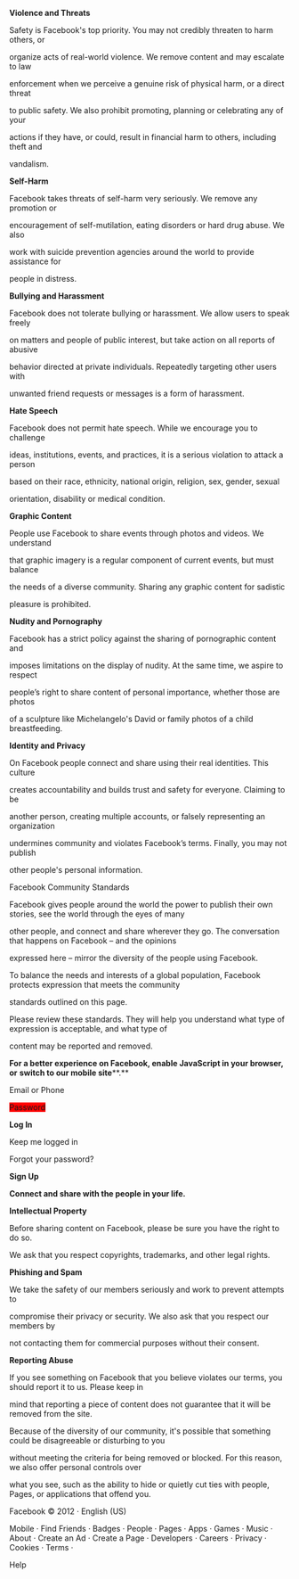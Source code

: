 **Violence and Threats**

Safety is Facebook's top priority. You may not credibly threaten to harm others, or

organize acts of real-world violence. We remove content and may escalate to law

enforcement when we perceive a genuine risk of physical harm, or a direct threat

to public safety. We also prohibit promoting, planning or celebrating any of your

actions if they have, or could, result in financial harm to others, including theft and

vandalism.

**Self-Harm**

Facebook takes threats of self-harm very seriously. We remove any promotion or

encouragement of self-mutilation, eating disorders or hard drug abuse. We also

work with suicide prevention agencies around the world to provide assistance for

people in distress.

**Bullying and Harassment**

Facebook does not tolerate bullying or harassment. We allow users to speak freely

on matters and people of public interest, but take action on all reports of abusive

behavior directed at private individuals. Repeatedly targeting other users with

unwanted friend requests or messages is a form of harassment.

**Hate Speech**

Facebook does not permit hate speech. While we encourage you to challenge

ideas, institutions, events, and practices, it is a serious violation to attack a person

based on their race, ethnicity, national origin, religion, sex, gender, sexual

orientation, disability or medical condition.

**Graphic Content**

People use Facebook to share events through photos and videos. We understand

that graphic imagery is a regular component of current events, but must balance

the needs of a diverse community. Sharing any graphic content for sadistic

pleasure is prohibited.

**Nudity and Pornography**

Facebook has a strict policy against the sharing of pornographic content and

imposes limitations on the display of nudity. At the same time, we aspire to respect

people’s right to share content of personal importance, whether those are photos

of a sculpture like Michelangelo's David or family photos of a child breastfeeding.

**Identity and Privacy**

On Facebook people connect and share using their real identities. This culture

creates accountability and builds trust and safety for everyone. Claiming to be

another person, creating multiple accounts, or falsely representing an organization

undermines community and violates Facebook’s terms. Finally, you may not publish

other people's personal information.

Facebook Community Standards

Facebook gives people around the world the power to publish their own stories, see the world through the eyes of many

other people, and connect and share wherever they go. The conversation that happens on Facebook – and the opinions

expressed here – mirror the diversity of the people using Facebook. 

To balance the needs and interests of a global population, Facebook protects expression that meets the community

standards outlined on this page. 

Please review these standards. They will help you understand what type of expression is acceptable, and what type of

content may be reported and removed.

**For a better experience on Facebook, enable JavaScript in your browser, or** **switch to our mobile site****.**

Email or Phone

<span style="background-color: red;">Password

</span>**Log In**

Keep me logged in<span style="background-color: red;">

Forgot your password?</span>

**Sign Up**

**Connect and share with the people in your life.**

**Intellectual Property**

Before sharing content on Facebook, please be sure you have the right to do so.

We ask that you respect copyrights, trademarks, and other legal rights.

**Phishing and Spam**

We take the safety of our members seriously and work to prevent attempts to

compromise their privacy or security. We also ask that you respect our members by

not contacting them for commercial purposes without their consent.

**Reporting Abuse**

If you see something on Facebook that you believe violates our terms, you should report it to us. Please keep in

mind that reporting a piece of content does not guarantee that it will be removed from the site. 

Because of the diversity of our community, it's possible that something could be disagreeable or disturbing to you

without meeting the criteria for being removed or blocked. For this reason, we also offer personal controls over

what you see, such as the ability to hide or quietly cut ties with people, Pages, or applications that offend you.

Facebook © 2012 · English (US)

Mobile · Find Friends · Badges · People · Pages · Apps · Games · Music · About · Create an Ad · Create a Page · Developers · Careers · Privacy · Cookies · Terms ·

Help
